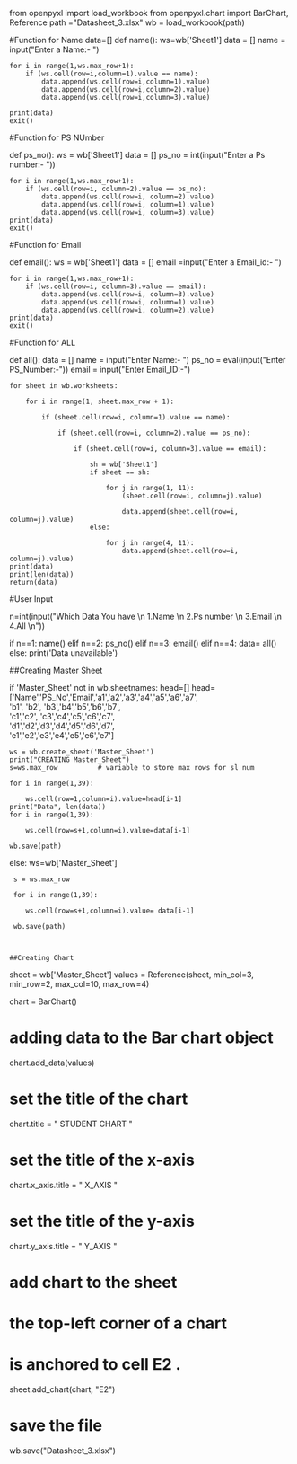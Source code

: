 from openpyxl import load_workbook
from openpyxl.chart import BarChart, Reference
path ="Datasheet_3.xlsx"
wb = load_workbook(path)






#Function for Name
data=[]
def name():
    ws=wb['Sheet1']
    data = []
    name = input("Enter a Name:- ")

    for i in range(1,ws.max_row+1):
        if (ws.cell(row=i,column=1).value == name):
            data.append(ws.cell(row=i,column=1).value)
            data.append(ws.cell(row=i,column=2).value)
            data.append(ws.cell(row=i,column=3).value)

    print(data)
    exit()
#Function for PS NUmber

def ps_no():
    ws = wb['Sheet1']
    data = []
    ps_no = int(input("Enter a Ps number:- "))

    for i in range(1,ws.max_row+1):
        if (ws.cell(row=i, column=2).value == ps_no):
            data.append(ws.cell(row=i, column=2).value)
            data.append(ws.cell(row=i, column=1).value)
            data.append(ws.cell(row=i, column=3).value)
    print(data)
    exit()

#Function for Email

def email():
    ws = wb['Sheet1']
    data = []
    email =input("Enter a Email_id:- ")

    for i in range(1,ws.max_row+1):
        if (ws.cell(row=i, column=3).value == email):
            data.append(ws.cell(row=i, column=3).value)
            data.append(ws.cell(row=i, column=1).value)
            data.append(ws.cell(row=i, column=2).value)
    print(data)
    exit()

#Function for ALL

def all():
    data = []
    name = input("Enter Name:- ")
    ps_no = eval(input("Enter PS_Number:-"))
    email = input("Enter Email_ID:-")

    for sheet in wb.worksheets:

        for i in range(1, sheet.max_row + 1):

            if (sheet.cell(row=i, column=1).value == name):

                if (sheet.cell(row=i, column=2).value == ps_no):

                    if (sheet.cell(row=i, column=3).value == email):

                        sh = wb['Sheet1']
                        if sheet == sh:

                            for j in range(1, 11):
                                (sheet.cell(row=i, column=j).value)

                                data.append(sheet.cell(row=i, column=j).value)
                        else:

                            for j in range(4, 11):
                                data.append(sheet.cell(row=i, column=j).value)
    print(data)
    print(len(data))
    return(data)


#User Input

n=int(input("Which Data You have \n 1.Name \n 2.Ps number \n 3.Email \n 4.All \n"))

if n==1:
    name()
elif n==2:
    ps_no()
elif n==3:
    email()
elif n==4:
     data= all()
else:
    print('Data unavailable')


##Creating Master Sheet

if 'Master_Sheet' not in wb.sheetnames:
    head=[]
    head= ['Name','PS_No','Email','a1','a2','a3','a4','a5','a6','a7',\
           'b1', 'b2', 'b3','b4','b5','b6','b7',\
           'c1','c2', 'c3','c4','c5','c6','c7',\
           'd1','d2','d3','d4','d5','d6','d7',\
           'e1','e2','e3','e4','e5','e6','e7']

    ws = wb.create_sheet('Master_Sheet')
    print("CREATING Master_Sheet")
    s=ws.max_row          # variable to store max rows for sl num

    for i in range(1,39):

        ws.cell(row=1,column=i).value=head[i-1]
    print("Data", len(data))
    for i in range(1,39):

        ws.cell(row=s+1,column=i).value=data[i-1]

    wb.save(path)

else:
     ws=wb['Master_Sheet']

     s = ws.max_row

     for i in range(1,39):

        ws.cell(row=s+1,column=i).value= data[i-1]

     wb.save(path)



    ##Creating Chart

sheet = wb['Master_Sheet']
values = Reference(sheet, min_col=3, min_row=2,
                   max_col=10, max_row=4)

chart = BarChart()

# adding data to the Bar chart object
chart.add_data(values)

# set the title of the chart
chart.title = " STUDENT CHART "

# set the title of the x-axis
chart.x_axis.title = " X_AXIS "

# set the title of the y-axis
chart.y_axis.title = " Y_AXIS "

# add chart to the sheet
# the top-left corner of a chart
# is anchored to cell E2 .
sheet.add_chart(chart, "E2")

# save the file
wb.save("Datasheet_3.xlsx")


